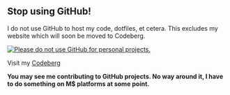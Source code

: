 ## Stop using GitHub!

I do not use GitHub to host my code, dotfiles, et cetera. This excludes my website which will soon be moved to Codeberg.

[![Please do not use GitHub for personal projects.](https://nogithub.codeberg.page/badge.svg)](https://nogithub.codeberg.page)

Visit my [Codeberg](https://codeberg.org/coast/)

<b>
You may see me contributing to GitHub projects. No way around it, I have to do something on M$ platforms at some point.
